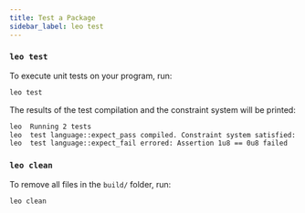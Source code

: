 ```yaml
---
title: Test a Package
sidebar_label: leo test
---
```


### `leo test`

To execute unit tests on your program, run:
```bash
leo test
```
The results of the test compilation and the constraint system will be printed:
```bash
leo  Running 2 tests
leo  test language::expect_pass compiled. Constraint system satisfied: true
leo  test language::expect_fail errored: Assertion 1u8 == 0u8 failed
```

### `leo clean`

To remove all files in the `build/` folder, run:
```bash
leo clean
```